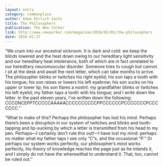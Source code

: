 ```yaml
---
layout: entry
category: commonplace
author: Adam Ehrlich Sachs
title: The Philosophers
publication: The New Yorker
link: http://www.newyorker.com/magazine/2016/02/01/the-philosophers
date: 2016-01-27
---
```


“We cram into our ancestral sickroom. It is dark and cold: we keep the blinds lowered and the heat down owing to our hereditary light sensitivity and our hereditary heat intolerance, both of which are in fact unrelated to our hereditary neuromuscular disorder. Someone tries to cough but cannot. I sit at the desk and await the next letter, which can take months to arrive. The philosopher blinks or twitches his right eyelid; his son taps a tooth with his tongue; his son raises or lowers his left eyebrow; his son sucks on his upper or lower lip; his son flares a nostril; my grandfather blinks or twitches his left eyelid; my father taps a tooth with his tongue; and I write down the letter. In the past eleven years, I’ve written down the following: CCCONCEPPTCCCCCAAAAACCCCCCCCCCPPCCCCCCPCCCCCCCPCCCCCCC.”

“What to make of this? Perhaps the philosopher has lost his mind. Perhaps there’s been a disruption in our system of twitches and blinks and tooth-tapping and lip-sucking by which a letter is transmitted from his head to my pen. Perhaps—I certainly don’t rule this out!—I have lost my mind: perhaps no matter what my father taps I see only “C”s, and the occasional “P.” Or perhaps our system works perfectly, our philosopher’s mind works perfectly, his theory of knowledge reaches the page just as he intends it, and I simply do not have the wherewithal to understand it. That, too, cannot be ruled out.”
